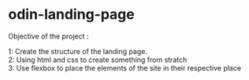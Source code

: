 # odin-landing-page

Objective of the project :

1: Create the structure of the landing page.<br>
2: Using html and css to create something from stratch<br>
3: Use flexbox to place the elements of the site in their respective place
